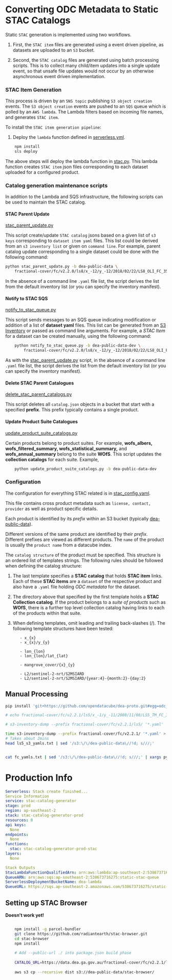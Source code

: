# Converting ODC Metadata to Static STAC Catalogs

Static `STAC` generation is implemented using two workflows. 

1. First, the `STAC item` files are generated using a event driven pipeline, as datasets are uploaded to 
   an `S3` bucket. 

2. Second, the `STAC catalog` files are generated using batch processing
   scripts. This is to collect many child/item updates into a single update event, so that unsafe
   file updates would not occur by an otherwise asynchronous event driven implementation. 

### STAC Item Generation

This process is driven by an `SNS topic` publishing `S3 object creation` events. The 
`S3 object creation` events are pushed to an `SQS` queue which is polled by an `AWS lambda`.
The Lambda filters based on incoming file names, and generates `STAC item`. 

To install the `STAC item generation pipeline`:  


1. Deploy the `lambda` function defined in [serverless.yml](serverless.yml).

```bash
    npm install
    sls deploy
```

The above steps will deploy the lambda function in [stac.py](stac.py). 
This lambda function creates `STAC item` json files corresponding to each
dataset uploaded for a configured product.

### Catalog generation maintenance scripts

In addition to the Lambda and SQS infrastructure, the following scripts 
can be used to maintain the STAC catalog.

#### STAC Parent Update 
[stac_parent_update.py](stac_parent_update.py)

This script create/update `STAC catalog` jsons based 
on a given list of `s3 keys` corresponding to `dataset item yaml` files. This list
could be derived from an `s3 inventory list` or given on `command line`. For example,
parent catalog update corresponding to a single dataset could be done with
the following command:
    
```bash
python stac_parent_update.py -b dea-public-data \
    fractional-cover/fc/v2.2.0/ls8/x_-12/y_-12/2018/02/22/LS8_OLI_FC_3577_-12_-12_20180222125938.yaml
```

In the absence of a command line `.yaml` file list, the script derives the list
from the default inventory list (or you can specify the inventory manifest).

#### Notify to STAC SQS
[notify_to_stac_queue.py](notify_to_stac_queue.py)

This script sends messages to an SQS queue indicating modification or addition of
a list of **dataset yaml** files. 
This list can be generated from an [S3 Inventory](https://docs.aws.amazon.com/AmazonS3/latest/dev/storage-inventory.html)
or passed as command line arguments.
For example, a *STAC Item* for a dataset can be created manually, using the following command:

```bash
    python notify_to_stac_queue.py -b dea-public-data-dev \
        fractional-cover/fc/v2.2.0/ls8/x_-12/y_-12/2018/02/22/LS8_OLI_FC_3577_-12_-12_20180222125938.yaml
```
    
As with the [stac_parent_update.py](stac_parent_update.py) script, in the absence of a command line `.yaml` 
file list, the script derives the list
from the default inventory list (or you can specify the inventory manifest). 

#### Delete STAC Parent Catalogues
[delete_stac_parent_catalogs.py](delete_stac_parent_catalogs.py)
 
This script deletes all `catalog.json` objects in a bucket that start with a specified **prefix**.
This prefix typically contains a single product.


#### Update Product Suite Catalogues
[update_product_suite_catalogs.py](update_product_suite_catalogs.py)

Certain products belong to product
suites. For example, **wofs_albers, wofs_filtered_summary, wofs_statistical_summary,**
and **wofs_annual_summary** belong to the suite **WOfS**. This script updates the
**collection catalogs** for each suite. Example,
 
```bash
    python update_product_suite_catalogs.py -b dea-public-data-dev
```

### Configuration

The configuration for everything STAC related is in [stac_config.yaml](stac_config.yaml).

This file contains cross product metadata
such as `license, contact, provider` as well as product specific details.

Each product is identified by its
*prefix* within an S3 bucket (typically [dea-public-data](https://data.dea.ga.gov.au/)).

Different versions of the same product are identified by their *prefix*. Different prefixes are
viewed as different products. The `name` of the 
product is usually the `product name` from a datacube index.

The `catalog structure` of the product must be specified. This structure is an 
ordered list of templates strings. The following rules should be followed when defining the catalog structure:

1. The last template specifies a **STAC catalog** that holds **STAC item** links. Each of
these **STAC items** are a `dataset` of the respective product and also have a 
`.yaml` file holding *ODC metadata* for the dataset.

2. The directory above that specified by the first template holds a 
**STAC Collection catalog**. If the product belongs to a *suite of products* such
as **WOfS**, there is a further top level collection catalog having links to each
of the products within that suite.

3. When defining templates, omit leading and trailing back-slashes (/). 
The following template structures have been tested:

   ```
      - x_{x}
      - x_{x}/y_{y}
   ```

   ```
      - lon_{lon}
      - lon_{lon}/lat_{lat}
   ```

   ```
      - mangrove_cover/{x}_{y}
   ```

   ```
      - L2/sentinel-2-nrt/S2MSIARD
      - L2/sentinel-2-nrt/S2MSIARD/{year:4}-{month:2}-{day:2}
   ```
   
## Manual Processing
```bash
pip install 'git+https://github.com/opendatacube/dea-proto.git#egg=odc_apps_cloud&subdirectory=apps/cloud'

# echo fractional-cover/fc/v2.2.1/ls5/x_-1/y_-11/2008/11/08/LS5_TM_FC_3577_-1_-11_20081108005928_STAC.json | jq -Rc  '{"Records": [{"s3": {"bucket": {"name": "dea-public-data"}, "object": {"key": .}}}]}' | xargs -n 1 -d '\n' aws sqs send-message --queue-url https://sqs.ap-southeast-2.amazonaws.com/538673716275/static-stac-queue --message-body

# s3-inventory-dump --prefix fractional-cover/fc/v2.2.1/ls5/ '*.yaml'

time s3-inventory-dump --prefix fractional-cover/fc/v2.2.1/ '*.yaml' > ls5_s3_yamls.txt
# Takes about 2mins 
head ls5_s3_yamls.txt | sed '/s3:\/\/dea-public-data\//!d; s///;' 


cat fc_yamls.txt | sed '/s3:\/\/dea-public-data\//!d; s///;' | xargs python notify_to_stac_queue.py -b dea-public-data -q https://sqs.ap-southeast-2.amazonaws.com/538673716275/static-stac-queue

```

# Production Info
 
```yaml
Serverless: Stack create finished...
Service Information
service: stac-catalog-generator
stage: prod
region: ap-southeast-2
stack: stac-catalog-generator-prod
resources: 8
api keys:
  None
endpoints:
  None
functions:
  stac: stac-catalog-generator-prod-stac
layers:
  None

Stack Outputs
StacLambdaFunctionQualifiedArn: arn:aws:lambda:ap-southeast-2:538673716275:function:stac-catalog-generator-prod-stac:1
QueueARN: arn:aws:sqs:ap-southeast-2:538673716275:static-stac-queue
ServerlessDeploymentBucketName: dea-lambda
QueueURL: https://sqs.ap-southeast-2.amazonaws.com/538673716275/static-stac-queue

```


## Setting up STAC Browser

**Doesn't work yet!**

```bash

    npm install -g parcel-bundler
    git clone https://github.com/radiantearth/stac-browser.git
    cd stac-browser
    npm install
    
    # Add --public-url ./ into package.json build phase
    
    CATALOG_URL=https://data.dea.ga.gov.au/fractional-cover/fc/v2.2.1/ls5/catalog.json npm run build
    
    aws s3 cp --recursive dist s3://dea-public-data/stac-browser/
    
```